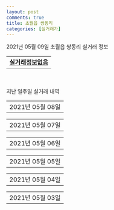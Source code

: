 ```yaml
---
layout: post
comments: true
title: 초월읍 쌍동리
categories: [실거래가]
---
```


2021년 05월 09일 초월읍 쌍동리 실거래 정보

<table>
  <tr>
    <td colspan="4" style="font-weight: bold;"><a href="https://search.naver.com/search.naver?query=실거래정보없음">실거래정보없음</a></td>
  </tr>
    
</table>
    
<div style="margin-top: 50px; margin-bottom: 13px">지난 일주일 실거래 내역</div>

  <table style="width: 100%; margin-bottom: 1px">
      <tr class="header">
        <td>2021년 05월 08일</td>
      </tr>
      <tr class="child" style="display: none">
        <td>
            
        <table>
          <tr>
            <td colspan="4" style="font-weight: bold;"><a href="https://search.naver.com/search.naver?query=초월역 모아미래도 파크힐스">초월역 모아미래도 파크힐스</a></td>
          </tr>

          <tr>
            <td>매매</td>
            <td>11층</td>
            <td>74.9832㎡</td>
            <td>계약일 2021-04-22</td>
          </tr>
          <tr>
            <td colspan="4">56,800<br>기존최고가 56,800</td>
          </tr>
    
        </table>
        <table style="margin-top: 5px">
          <tr>
            <td colspan="4" style="font-weight: bold;"><a href="https://search.naver.com/search.naver?query=광주초월동광모닝스카이">광주초월동광모닝스카이</a></td>
          </tr>
    
          <tr>
            <td>월세</td>
            <td>8층</td>
            <td>84.9995㎡</td>
            <td>계약일 2021-03-23</td>
          </tr>
          <tr>
            <td colspan="4">100 (3,000)</td>
          </tr>
    
        </table>
    
        </td>
      </tr>
  </table>
    
  <table style="width: 100%; margin-bottom: 1px">
      <tr class="header">
        <td>2021년 05월 07일</td>
      </tr>
      <tr class="child" style="display: none">
        <td>
            
        <table>
          <tr>
            <td colspan="4" style="font-weight: bold;"><a href="https://search.naver.com/search.naver?query=초월역 모아미래도 파크힐스">초월역 모아미래도 파크힐스</a></td>
          </tr>

          <tr>
            <td>매매</td>
            <td>19층</td>
            <td>84.9133㎡</td>
            <td>계약일 2021-05-04</td>
          </tr>
          <tr>
            <td colspan="4">63,000<br>기존최고가 63,000</td>
          </tr>
    
        </table>
        <table style="margin-top: 5px">
          <tr>
            <td colspan="4" style="font-weight: bold;"><a href="https://search.naver.com/search.naver?query=광주 초월역 한라비발디">광주 초월역 한라비발디</a></td>
          </tr>
    
          <tr>
            <td>전매</td>
            <td>16층</td>
            <td>84.9396㎡</td>
            <td>계약일 2021-05-05</td>
          </tr>
          <tr>
            <td colspan="4">46,640</td>
          </tr>
    
          <tr>
            <td>전매</td>
            <td>16층</td>
            <td>84.9396㎡</td>
            <td>계약일 2021-05-06</td>
          </tr>
          <tr>
            <td colspan="4">46,130</td>
          </tr>
    
          <tr>
            <td>전매</td>
            <td>10층</td>
            <td>84.8786㎡</td>
            <td>계약일 2021-04-23</td>
          </tr>
          <tr>
            <td colspan="4">44,540</td>
          </tr>
    
          <tr>
            <td>전매</td>
            <td>14층</td>
            <td>75.7994㎡</td>
            <td>계약일 2021-05-04</td>
          </tr>
          <tr>
            <td colspan="4">39,790</td>
          </tr>
    
          <tr>
            <td>전매</td>
            <td>6층</td>
            <td>75.7994㎡</td>
            <td>계약일 2021-05-03</td>
          </tr>
          <tr>
            <td colspan="4">39,590</td>
          </tr>
    
          <tr>
            <td>전매</td>
            <td>2층</td>
            <td>62.6775㎡</td>
            <td>계약일 2021-04-28</td>
          </tr>
          <tr>
            <td colspan="4">32,810</td>
          </tr>
    
        </table>
    
        </td>
      </tr>
  </table>
    
  <table style="width: 100%; margin-bottom: 1px">
      <tr class="header">
        <td>2021년 05월 06일</td>
      </tr>
      <tr class="child" style="display: none">
        <td>
            
        <table>
          <tr>
            <td colspan="4" style="font-weight: bold;"><a href="https://search.naver.com/search.naver?query=실거래정보없음">실거래정보없음</a></td>
          </tr>

        </table>
    
        </td>
      </tr>
  </table>
    
  <table style="width: 100%; margin-bottom: 1px">
      <tr class="header">
        <td>2021년 05월 05일</td>
      </tr>
      <tr class="child" style="display: none">
        <td>
            
        <table>
          <tr>
            <td colspan="4" style="font-weight: bold;"><a href="https://search.naver.com/search.naver?query=초월롯데캐슬아파트">초월롯데캐슬아파트</a></td>
          </tr>

          <tr>
            <td>전세</td>
            <td>2층</td>
            <td>84.93㎡</td>
            <td>계약일 2021-03-27</td>
          </tr>
          <tr>
            <td colspan="4">40,000</td>
          </tr>
    
        </table>
        <table style="margin-top: 5px">
          <tr>
            <td colspan="4" style="font-weight: bold;"><a href="https://search.naver.com/search.naver?query=광주 초월역 한라비발디">광주 초월역 한라비발디</a></td>
          </tr>
    
          <tr>
            <td>전매</td>
            <td>15층</td>
            <td>84.9396㎡</td>
            <td>계약일 2021-04-29</td>
          </tr>
          <tr>
            <td colspan="4">46,400</td>
          </tr>
    
          <tr>
            <td>전매</td>
            <td>6층</td>
            <td>84.9396㎡</td>
            <td>계약일 2021-05-03</td>
          </tr>
          <tr>
            <td colspan="4">45,900</td>
          </tr>
    
          <tr>
            <td>전매</td>
            <td>15층</td>
            <td>84.8786㎡</td>
            <td>계약일 2021-04-29</td>
          </tr>
          <tr>
            <td colspan="4">45,540</td>
          </tr>
    
          <tr>
            <td>전매</td>
            <td>14층</td>
            <td>84.8786㎡</td>
            <td>계약일 2021-04-29</td>
          </tr>
          <tr>
            <td colspan="4">45,180</td>
          </tr>
    
          <tr>
            <td>전매</td>
            <td>1층</td>
            <td>84.9396㎡</td>
            <td>계약일 2021-05-01</td>
          </tr>
          <tr>
            <td colspan="4">42,400</td>
          </tr>
    
          <tr>
            <td>전매</td>
            <td>2층</td>
            <td>84.8786㎡</td>
            <td>계약일 2021-04-30</td>
          </tr>
          <tr>
            <td colspan="4">41,880</td>
          </tr>
    
          <tr>
            <td>전매</td>
            <td>14층</td>
            <td>75.3083㎡</td>
            <td>계약일 2021-05-03</td>
          </tr>
          <tr>
            <td colspan="4">41,060</td>
          </tr>
    
          <tr>
            <td>전매</td>
            <td>3층</td>
            <td>75.3083㎡</td>
            <td>계약일 2021-04-28</td>
          </tr>
          <tr>
            <td colspan="4">39,400</td>
          </tr>
    
          <tr>
            <td>전매</td>
            <td>8층</td>
            <td>62.9549㎡</td>
            <td>계약일 2021-05-01</td>
          </tr>
          <tr>
            <td colspan="4">32,740</td>
          </tr>
    
        </table>
    
        </td>
      </tr>
  </table>
    
  <table style="width: 100%; margin-bottom: 1px">
      <tr class="header">
        <td>2021년 05월 04일</td>
      </tr>
      <tr class="child" style="display: none">
        <td>
            
        <table>
          <tr>
            <td colspan="4" style="font-weight: bold;"><a href="https://search.naver.com/search.naver?query=광주 초월역 한라비발디">광주 초월역 한라비발디</a></td>
          </tr>

          <tr>
            <td>전매</td>
            <td>3층</td>
            <td>84.9396㎡</td>
            <td>계약일 2021-04-28</td>
          </tr>
          <tr>
            <td colspan="4">44,110</td>
          </tr>
    
          <tr>
            <td>전매</td>
            <td>5층</td>
            <td>75.7994㎡</td>
            <td>계약일 2021-04-26</td>
          </tr>
          <tr>
            <td colspan="4">40,755</td>
          </tr>
    
          <tr>
            <td>전매</td>
            <td>18층</td>
            <td>75.7994㎡</td>
            <td>계약일 2021-05-01</td>
          </tr>
          <tr>
            <td colspan="4">40,170</td>
          </tr>
    
          <tr>
            <td>전매</td>
            <td>2층</td>
            <td>62.9549㎡</td>
            <td>계약일 2021-04-29</td>
          </tr>
          <tr>
            <td colspan="4">31,290</td>
          </tr>
    
        </table>
    
        </td>
      </tr>
  </table>
    
  <table style="width: 100%; margin-bottom: 1px">
      <tr class="header">
        <td>2021년 05월 03일</td>
      </tr>
      <tr class="child" style="display: none">
        <td>
            
        <table>
          <tr>
            <td colspan="4" style="font-weight: bold;"><a href="https://search.naver.com/search.naver?query=실거래정보없음">실거래정보없음</a></td>
          </tr>

        </table>
    
        </td>
      </tr>
  </table>
    

